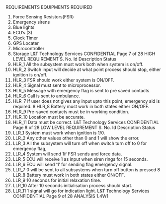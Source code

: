 
REQUIREMENTS
EQUIPMENTS REQUIRED
1. Force Sensing Resistors(FSR)
2. Emergency sirens
3. Blue lights
4. ECU’s (3)
5. Clock Timer
6. GPS Locater
7. Microcontroller
8. Storage
L&T Technology Services CONFIDENTIAL Page 7 of 28
HIGH LEVEL REQUIREMENT
S. 
No.
Id Description Status
1. HLR_1 All the subsystem must work both when 
system is on/off.
2. HLR_2 Switch input will decide at what point process 
should stop, either ignition is on/off.
3. HLR_3 FSR should work either system is ON/OFF.
4. HLR_4 Signal must sent to microprocessor.
5. HLR_5 Message with emergency flag is sent to pre 
saved contacts.
6. HLR_6 Call is sent to ambulance.
7. HLR_7 If user does not gives any input upto this 
point, emergency aid is required.
8 HLR_8 Battery must work in both states either 
ON/OFF.
9. HLR_9 Pre-saved contacts must be in working 
condition.
10. HLR_10 Location must be accurate.
11. HLR_11 Data must be correct.
L&T Technology Services CONFIDENTIAL Page 8 of 28
LOW LEVEL REQUIREMENT
S. 
No.
Id Description Status
1. LLR_1 System must work when ignition is 1/0.
2. LLR_2 Any other values other than 0 and 1 will show 
the error.
3. LLR_3 All the subsystem will turn off when switch 
turn off to 0 for emergency flag,
4. LLR_4 System will send 1if FSR sends and force data.
5. LLR_5 ECU will receive 1 as input when siren rings 
for 15 seconds.
6. LLR_6 ECU will send ‘1’ for sending flag emergency 
signal.
7. LLR_7 0 will be sent to all subsystems when turn off 
button is pressed
8 LLR_8 Battery must work in both states either 
ON/OFF.
9. LLR_9 10 seconds for initial relaxation time.
10. LLR_10 After 10 seconds initialisation process should 
start.
11. LLR_11 1 signal will go for indication light.
L&T Technology Services CONFIDENTIAL Page 9 of 28
ANALYSIS
1.4W1

